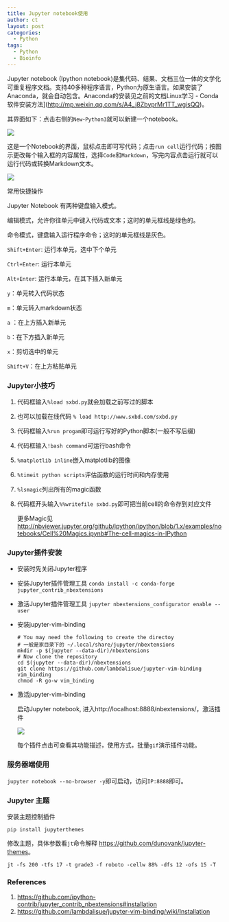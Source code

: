 ```yaml
---
title: Jupyter notebook使用
author: ct
layout: post
categories:
  - Python
tags:
  - Python
  - Bioinfo
---
```


Jupyter notebook (Ipython notebook)是集代码、结果、文档三位一体的文学化可重复程序文档。支持40多种程序语言，Python为原生语言。如果安装了Anaconda，就会自动包含。Anaconda的安装见之前的文档Linux学习 - Conda软件安装方法](http://mp.weixin.qq.com/s/A4_j8ZbyprMr1TT_wgisQQ)。

其界面如下：点击右侧的`New`-`Python3`就可以新建一个notebook。

![](http://www.ehbio.com/ehbio_resource/Jupyter.png)

这是一个Notebook的界面，鼠标点击即可写代码；点击`run cell`运行代码；按图示更改每个输入框的内容属性，选择`Code`和`Markdown`，写完内容点击运行就可以运行代码或转换Markdown文本。

![](http://www.ehbio.com/ehbio_resource/Jupyter_notebook.png)

常用快捷操作

Jupyter Notebook 有两种键盘输入模式。

编辑模式，允许你往单元中键入代码或文本；这时的单元框线是绿色的。

命令模式，键盘输入运行程序命令；这时的单元框线是灰色。

`Shift+Enter`: 运行本单元，选中下个单元

`Ctrl+Enter`: 运行本单元

`Alt+Enter`: 运行本单元，在其下插入新单元

`y`：单元转入代码状态

`m`：单元转入markdown状态

`a` ：在上方插入新单元

`b`：在下方插入新单元

`x`：剪切选中的单元

`Shift+V`：在上方粘贴单元

### Jupyter小技巧

1. 代码框输入`%load sxbd.py`就会加载之前写过的脚本
2. 也可以加载在线代码 `% load http://www.sxbd.com/sxbd.py`
3. 代码框输入`%run progam`即可运行写好的Python脚本(一般不写后缀)
4. 代码框输入`!bash command`可运行bash命令
5. `%matplotlib inline`嵌入matplotlib的图像
6. `%timeit python scripts`评估函数的运行时间和内存使用
7. `%lsmagic`列出所有的magic函数
8. 代码框开头输入`%%writefile sxbd.py`即可把当前cell的命令存到对应文件

   更多Magic见<http://nbviewer.jupyter.org/github/ipython/ipython/blob/1.x/examples/notebooks/Cell%20Magics.ipynb#The-cell-magics-in-IPython>


### Jupyter插件安装

* 安装时先关闭Jupyter程序
* 安装Jupyter插件管理工具 `conda install -c conda-forge jupyter_contrib_nbextensions`
* 激活Jupyter插件管理工具 `jupyter nbextensions_configurator enable --user`
* 安装jupyter-vim-binding

  ```
  # You may need the following to create the directoy
  # 一般是家目录下的 ~/.local/share/jupyter/nbextensions
  mkdir -p $(jupyter --data-dir)/nbextensions
  # Now clone the repository
  cd $(jupyter --data-dir)/nbextensions
  git clone https://github.com/lambdalisue/jupyter-vim-binding vim_binding
  chmod -R go-w vim_binding
  ```

* 激活jupyter-vim-binding

  启动Jupyter notebook, 进入http://localhost:8888/nbextensions/，激活插件


  ![](http://www.ehbio.com/ehbio_resource/jupyter_extension_all.png)

   每个插件点击可查看其功能描述，使用方式，批量`gif`演示插件功能。

### 服务器端使用

`jupyter notebook --no-browser -y`即可启动，访问`IP:8888`即可。

### Jupyter 主题

安装主题控制插件

```
pip install jupyterthemes
```

修改主题，具体参数看`jt`命令解释 <https://github.com/dunovank/jupyter-themes>。

```
jt -fs 200 -tfs 17 -t grade3 -f roboto -cellw 88% -dfs 12 -ofs 15 -T
```

### References

1. <https://github.com/ipython-contrib/jupyter_contrib_nbextensions#installation>
2. <https://github.com/lambdalisue/jupyter-vim-binding/wiki/Installation>


